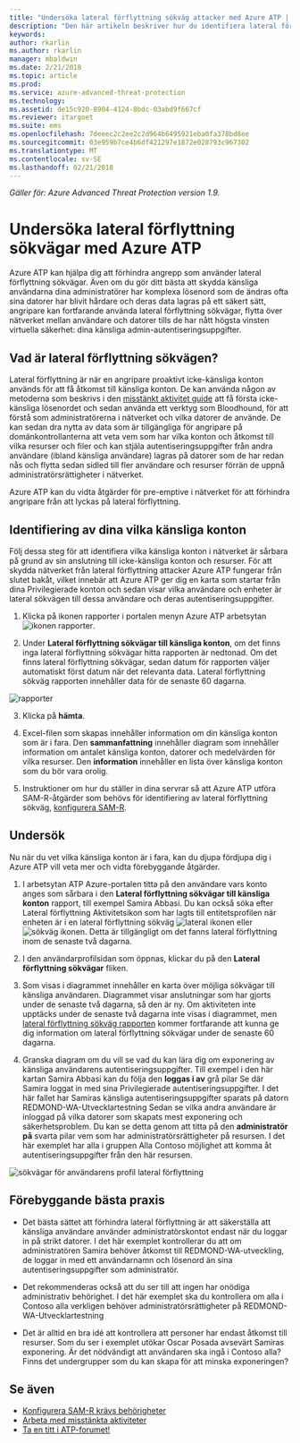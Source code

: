 ```yaml
---
title: "Undersöka lateral förflyttning sökväg attacker med Azure ATP | Microsoft Docs"
description: "Den här artikeln beskriver hur du identifiera lateral förflyttning sökväg attacker med Azure Advanced Threat Protection (ATP)."
keywords: 
author: rkarlin
ms.author: rkarlin
manager: mbaldwin
ms.date: 2/21/2018
ms.topic: article
ms.prod: 
ms.service: azure-advanced-threat-protection
ms.technology: 
ms.assetid: de15c920-8904-4124-8bdc-03abd9f667cf
ms.reviewer: itargoet
ms.suite: ems
ms.openlocfilehash: 7deeec2c2ee2c2d964b6495921eba0fa378bd8ee
ms.sourcegitcommit: 03e959b7ce4b6df421297e1872e028793c967302
ms.translationtype: MT
ms.contentlocale: sv-SE
ms.lasthandoff: 02/21/2018
---
```

*Gäller för: Azure Advanced Threat Protection version 1.9.*

# <a name="investigating-lateral-movement-paths-with-azure-atp"></a>Undersöka lateral förflyttning sökvägar med Azure ATP

Azure ATP kan hjälpa dig att förhindra angrepp som använder lateral förflyttning sökvägar. Även om du gör ditt bästa att skydda känsliga användarna dina administratörer har komplexa lösenord som de ändras ofta sina datorer har blivit hårdare och deras data lagras på ett säkert sätt, angripare kan fortfarande använda lateral förflyttning sökvägar, flytta över nätverket mellan användare och datorer tills de har nått högsta vinsten virtuella säkerhet: dina känsliga admin-autentiseringsuppgifter.

## <a name="what-is-a-lateral-movement-path"></a>Vad är lateral förflyttning sökvägen?

Lateral förflyttning är när en angripare proaktivt icke-känsliga konton används för att få åtkomst till känsliga konton. De kan använda någon av metoderna som beskrivs i den [misstänkt aktivitet guide](suspicious-activity-guide.md) att få första icke-känsliga lösenordet och sedan använda ett verktyg som Bloodhound, för att förstå som administratörerna i nätverket och vilka datorer de använde. De kan sedan dra nytta av data som är tillgängliga för angripare på domänkontrollanterna att veta vem som har vilka konton och åtkomst till vilka resurser och filer och kan stjäla autentiseringsuppgifter från andra användare (ibland känsliga användare) lagras på datorer som de har redan nås och flytta sedan sidled till fler användare och resurser förrän de uppnå administratörsrättigheter i nätverket. 

Azure ATP kan du vidta åtgärder för pre-emptive i nätverket för att förhindra angripare från att lyckas på lateral förflyttning.

## <a name="discovery-your-at-risk-sensitive-accounts"></a>Identifiering av dina vilka känsliga konton

Följ dessa steg för att identifiera vilka känsliga konton i nätverket är sårbara på grund av sin anslutning till icke-känsliga konton och resurser. För att skydda nätverket från lateral förflyttning attacker Azure ATP fungerar från slutet bakåt, vilket innebär att Azure ATP ger dig en karta som startar från dina Privilegierade konton och sedan visar vilka användare och enheter är lateral sökvägen till dessa användare och deras autentiseringsuppgifter.

1. Klicka på ikonen rapporter i portalen menyn Azure ATP arbetsytan ![ikonen rapporter](./media/atp-report-icon.png).

2. Under **Lateral förflyttning sökvägar till känsliga konton**, om det finns inga lateral förflyttning sökvägar hitta rapporten är nedtonad. Om det finns lateral förflyttning sökvägar, sedan datum för rapporten väljer automatiskt först datum när det relevanta data. Lateral förflyttning sökväg rapporten innehåller data för de senaste 60 dagarna.

 ![rapporter](./media/reports.png)

3. Klicka på **hämta**.

3. Excel-filen som skapas innehåller information om din känsliga konton som är i fara. Den **sammanfattning** innehåller diagram som innehåller information om antalet känsliga konton, datorer och medelvärden för vilka resurser. Den **information** innehåller en lista över känsliga konton som du bör vara orolig.

4. Instruktioner om hur du ställer in dina servrar så att Azure ATP utföra SAM-R-åtgärder som behövs för identifiering av lateral förflyttning sökväg, [konfigurera SAM-R](install-atp-step8-samr.md).

## <a name="investigate"></a>Undersök

Nu när du vet vilka känsliga konton är i fara, kan du djupa fördjupa dig i Azure ATP vill veta mer och vidta förebyggande åtgärder.

1. I arbetsytan ATP Azure-portalen titta på den användare vars konto anges som sårbara i den **Lateral förflyttning sökvägar till känsliga konton** rapport, till exempel Samira Abbasi. Du kan också söka efter Lateral förflyttning Aktivitetsikon som har lagts till entitetsprofilen när enheten är i en lateral förflyttning sökväg ![lateral ikonen](./media/lateral-movement-icon.png) eller ![sökväg ikonen](./media/paths-icon.png). Detta är tillgängligt om det fanns lateral förflyttning inom de senaste två dagarna. 

2. I den användarprofilsidan som öppnas, klickar du på den **Lateral förflyttning sökvägar** fliken. 

3. Som visas i diagrammet innehåller en karta över möjliga sökvägar till känsliga användaren. Diagrammet visar anslutningar som har gjorts under de senaste två dagarna, så den är ny. Om aktiviteten inte upptäcks under de senaste två dagarna inte visas i diagrammet, men [lateral förflyttning sökväg rapporten](reports.md) kommer fortfarande att kunna ge dig information om lateral förflyttning sökvägar under de senaste 60 dagarna.

4. Granska diagram om du vill se vad du kan lära dig om exponering av känsliga användarens autentiseringsuppgifter. Till exempel i den här kartan Samira Abbasi kan du följa den **loggas i av** grå pilar Se där Samira loggat in med sina Privilegierade autentiseringsuppgifter. I det här fallet har Samiras känsliga autentiseringsuppgifter sparats på datorn REDMOND-WA-Utvecklartestning Sedan se vilka andra användare är inloggad på vilka datorer som skapats mest exponering och säkerhetsproblem. Du kan se detta genom att titta på den **administratör på** svarta pilar vem som har administratörsrättigheter på resursen. I det här exemplet har alla i gruppen Alla Contoso möjlighet att komma åt autentiseringsuppgifter från den här resursen.  

 ![sökvägar för användarens profil lateral förflyttning](media/user-profile-lateral-movement-paths.png)


## <a name="preventative-best-practices"></a>Förebyggande bästa praxis

- Det bästa sättet att förhindra lateral förflyttning är att säkerställa att känsliga användare använder administratörskontot endast när du loggar in på strikt datorer. I det här exemplet kontrollerar du att om administratören Samira behöver åtkomst till REDMOND-WA-utveckling, de loggar in med ett användarnamn och lösenord än sina autentiseringsuppgifter som administratör.

- Det rekommenderas också att du ser till att ingen har onödiga administrativ behörighet. I det här exemplet ska du kontrollera om alla i Contoso alla verkligen behöver administratörsrättigheter på REDMOND-WA-Utvecklartestning

- Det är alltid en bra idé att kontrollera att personer har endast åtkomst till resurser. Som du ser i exemplet utökar Oscar Posada avsevärt Samiras exponering. Är det nödvändigt att användaren ska ingå i Contoso alla? Finns det undergrupper som du kan skapa för att minska exponeringen?


## <a name="see-also"></a>Se även

- [Konfigurera SAM-R krävs behörigheter](install-atp-step8-samr.md)
- [Arbeta med misstänkta aktiviteter](working-with-suspicious-activities.md)
- [Ta en titt i ATP-forumet!](https://aka.ms/azureatpcommunity)